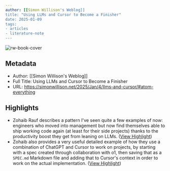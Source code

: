 ```yaml
---
author: [[Simon Willison's Weblog]]
title: "Using LLMs and Cursor to Become a Finisher"
date: 2025-01-09
tags: 
- articles
- literature-note
---
```

![rw-book-cover](https://simonwillison.net/favicon.ico)

## Metadata
- Author: [[Simon Willison's Weblog]]
- Full Title: Using LLMs and Cursor to Become a Finisher
- URL: https://simonwillison.net/2025/Jan/4/llms-and-cursor/#atom-everything

## Highlights
- Zohaib Rauf describes a pattern I've seen quite a few examples of now: engineers who moved into management but now find themselves able to ship working code again (at least for their side projects) thanks to the productivity boost they get from leaning on LLMs. ([View Highlight](https://read.readwise.io/read/01jh6av2ch5axvds7c0105mfjg))
- Zohaib also provides a very useful detailed example of how they use a combination of ChatGPT and Cursor to work on projects, by starting with a spec created through collaboration with o1, then saving that as a `SPEC.md` Markdown file and adding that to Cursor's context in order to work on the actual implementation. ([View Highlight](https://read.readwise.io/read/01jh6av4k1eqd9nh9mkh0abwcv))


